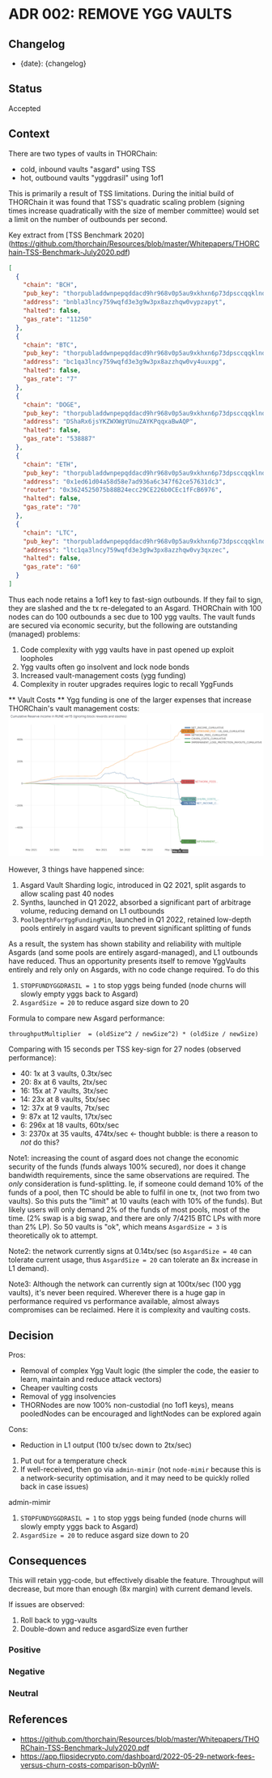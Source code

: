 # ADR 002: REMOVE YGG VAULTS

## Changelog

- {date}: {changelog}

## Status

Accepted

## Context

There are two types of vaults in THORChain:

- cold, inbound vaults "asgard" using TSS
- hot, outbound vaults "yggdrasil" using 1of1

This is primarily a result of TSS limitations. During the initial build of THORChain it was found that TSS's quadratic scaling problem (signing times increase quadratically with the size of member committee) would set a limit on the number of outbounds per second.

Key extract from [TSS Benchmark 2020] (https://github.com/thorchain/Resources/blob/master/Whitepapers/THORChain-TSS-Benchmark-July2020.pdf)

```json
[
  {
    "chain": "BCH",
    "pub_key": "thorpubladdwnpepqddacd9hr968v0p5au9xkhxn6p73dpsccqqklnd39elt468z70dskcfvfqa",
    "address": "bnbla3lncy759wqfd3e3g9w3px8azzhqw0vypzapyt",
    "halted": false,
    "gas_rate": "11250"
  },
  {
    "chain": "BTC",
    "pub_key": "thorpubladdwnpepqddacd9hr968v0p5au9xkhxn6p73dpsccqqklnd39elt468z70dskcfvfqa",
    "address": "bc1qa3lncy759wqfd3e3g9w3px8azzhqw0vy4uuxpg",
    "halted": false,
    "gas_rate": "7"
  },
  {
    "chain": "DOGE",
    "pub_key": "thorpubladdwnpepqddacd9hr968v0p5au9xkhxn6p73dpsccqqklnd39elt468z70dskcfvfqa",
    "address": "DShaRx6jsYKZWXWgYUnuZAYKPqqxaBwAQP",
    "halted": false,
    "gas_rate": "538887"
  },
  {
    "chain": "ETH",
    "pub_key": "thorpubladdwnpepqddacd9hr968v0p5au9xkhxn6p73dpsccqqklnd39elt468z70dskcfvfqa",
    "address": "0x1ed61d04a58d58e7ad936a6c347f62ce57631dc3",
    "router": "0x3624525075b88B24ecc29CE226b0CEc1fFcB6976",
    "halted": false,
    "gas_rate": "70"
  },
  {
    "chain": "LTC",
    "pub_key": "thorpubladdwnpepqddacd9hr968v0p5au9xkhxn6p73dpsccqqklnd39elt468z70dskcfvfqa",
    "address": "ltc1qa3lncy759wqfd3e3g9w3px8azzhqw0vy3qxzec",
    "halted": false,
    "gas_rate": "60"
  }
]
```

Thus each node retains a 1of1 key to fast-sign outbounds. If they fail to sign, they are slashed and the tx re-delegated to an Asgard. THORChain with 100 nodes can do 100 outbounds a sec due to 100 ygg vaults. The vault funds are secured via economic security, but the following are outstanding (managed) problems:

1. Code complexity with ygg vaults have in past opened up exploit loopholes
2. Ygg vaults often go insolvent and lock node bonds
3. Increased vault-management costs (ygg funding)
4. Complexity in router upgrades requires logic to recall YggFunds

** Vault Costs **
Ygg funding is one of the larger expenses that increase THORChain's vault management costs:
![image-1.png](./image-1.png)

However, 3 things have happened since:

1. Asgard Vault Sharding logic, introduced in Q2 2021, split asgards to allow scaling past 40 nodes
2. Synths, launched in Q1 2022, absorbed a significant part of arbitrage volume, reducing demand on L1 outbounds
3. `PoolDepthForYggFundingMin`, launched in Q1 2022, retained low-depth pools entirely in asgard vaults to prevent significant splitting of funds

As a result, the system has shown stability and reliability with multiple Asgards (and some pools are entirely asgard-managed), and L1 outbounds have reduced.
Thus an opportunity presents itself to remove YggVaults entirely and rely only on Asgards, with no code change required. To do this

1. `STOPFUNDYGGDRASIL = 1` to stop yggs being funded (node churns will slowly empty yggs back to Asgard)
2. `AsgardSize = 20` to reduce asgard size down to 20

Formula to compare new Asgard performance:

```text
throughputMultiplier  = (oldSize^2 / newSize^2) * (oldSize / newSize)
```

Comparing with 15 seconds per TSS key-sign for 27 nodes (observed performance):

- 40: 1x at 3 vaults, 0.3tx/sec
- 20: 8x at 6 vaults, 2tx/sec
- 16: 15x at 7 vaults, 3tx/sec
- 14: 23x at 8 vaults, 5tx/sec
- 12: 37x at 9 vaults, 7tx/sec
- 9: 87x at 12 vaults, 17tx/sec
- 6: 296x at 18 vaults, 60tx/sec
- 3: 2370x at 35 vaults, 474tx/sec <- thought bubble: is there a reason to _not_ do this?

Note1: increasing the count of asgard does not change the economic security of the funds (funds always 100% secured), nor does it change bandwidth requirements, since the same observations are required. The _only_ consideration is fund-splitting. Ie, if someone could demand 10% of the funds of a pool, then TC should be able to fulfil in one tx, (not two from two vaults). So this puts the "limit" at 10 vaults (each with 10% of the funds). But likely users will only demand 2% of the funds of most pools, most of the time. (2% swap is a big swap, and there are only 7/4215 BTC LPs with more than 2% LP). So 50 vaults is "ok", which means `AsgardSize = 3` is theoretically ok to attempt.

Note2: the network currently signs at 0.14tx/sec (so `AsgardSize = 40` can tolerate current usage, thus `AsgardSize = 20` can tolerate an 8x increase in L1 demand).

Note3: Although the network can currently sign at 100tx/sec (100 ygg vaults), it's never been required. Wherever there is a huge gap in performance required vs performance available, almost always compromises can be reclaimed. Here it is complexity and vaulting costs.

## Decision

Pros:

- Removal of complex Ygg Vault logic (the simpler the code, the easier to learn, maintain and reduce attack vectors)
- Cheaper vaulting costs
- Removal of ygg insolvencies
- THORNodes are now 100% non-custodial (no 1of1 keys), means pooledNodes can be encouraged and lightNodes can be explored again

Cons:

- Reduction in L1 output (100 tx/sec down to 2tx/sec)

1. Put out for a temperature check
2. If well-received, then go via `admin-mimir` (not `node-mimir` because this is a network-security optimisation, and it may need to be quickly rolled back in case issues)

admin-mimir

1. `STOPFUNDYGGDRASIL = 1` to stop yggs being funded (node churns will slowly empty yggs back to Asgard)
2. `AsgardSize = 20` to reduce asgard size down to 20

## Consequences

This will retain ygg-code, but effectively disable the feature. Throughput will decrease, but more than enough (8x margin) with current demand levels.

If issues are observed:

1. Roll back to ygg-vaults
2. Double-down and reduce asgardSize even further

### Positive

### Negative

### Neutral

## References

- https://github.com/thorchain/Resources/blob/master/Whitepapers/THORChain-TSS-Benchmark-July2020.pdf
- https://app.flipsidecrypto.com/dashboard/2022-05-29-network-fees-versus-churn-costs-comparison-b0ynW-
